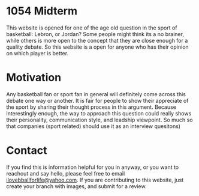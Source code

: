 # 1054 Midterm
This website is opened for one of the age old question in the sport of basketball: Lebron, or Jordan? Some people might think its a no brainer, while others is more open to the concept that they are close enough for a quality debate. So this website is a open for anyone who has their opinion on which player is better. 

# Motivation
Any basketball fan or sport fan in general will definitely come across this debate one way or another. It is fair for people to show their appreciate of the sport by sharing their thought process in this argument. Because interestingly enough, the way to approach this question could really shows their personality, communication style, and leadship viewpoint. So much so that companies (sport related) should use it as an interview quesitons)

# Contact
If you find this is information helpful for you in anyway, or you want to reachout and say hello, please feel free to email ilovebballforlife@yahoo.com. If you are contributing to this website, just create your branch with images, and submit for a review. 